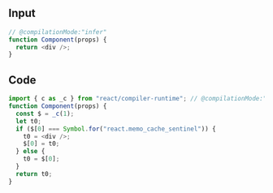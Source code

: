 
## Input

```javascript
// @compilationMode:"infer"
function Component(props) {
  return <div />;
}

```

## Code

```javascript
import { c as _c } from "react/compiler-runtime"; // @compilationMode:"infer"
function Component(props) {
  const $ = _c(1);
  let t0;
  if ($[0] === Symbol.for("react.memo_cache_sentinel")) {
    t0 = <div />;
    $[0] = t0;
  } else {
    t0 = $[0];
  }
  return t0;
}

```
      